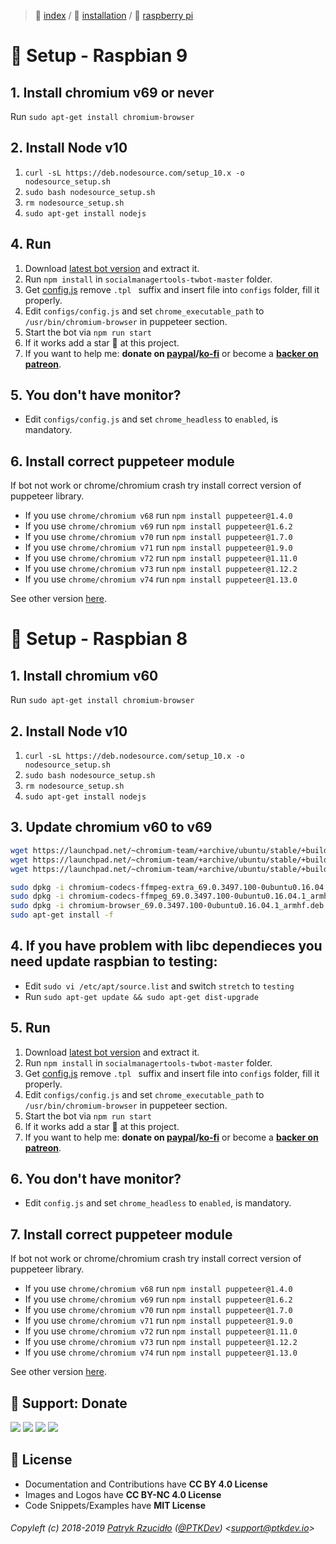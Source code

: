 > 📌 [index](../../../README.md) / 💾 [installation](../README.md) / 🦀 [raspberry pi](README.md)

# 🦀 Setup - Raspbian 9
## 1. Install chromium v69 or never
Run `sudo apt-get install chromium-browser`

## 2. Install Node v10
1. `curl -sL https://deb.nodesource.com/setup_10.x -o nodesource_setup.sh `
2. `sudo bash nodesource_setup.sh`
3. `rm nodesource_setup.sh`
4. `sudo apt-get install nodejs`

## 4. Run
1. Download [latest bot version](https://github.com/social-manager-tools/socialmanagertools-twbot/archive/master.zip) and extract it.
2. Run `npm install` in `socialmanagertools-twbot-master` folder.
3. Get [config.js](https://raw.githubusercontent.com/social-manager-tools/socialmanagertools-twbot/master/config.js.tpl) remove  `.tpl ` suffix and insert file into `configs` folder, fill it properly.
4. Edit `configs/config.js` and set `chrome_executable_path` to `/usr/bin/chromium-browser` in puppeteer section.
5. Start the bot via `npm run start`
6. If it works add a star 🌟 at this project.
7. If you want to help me: **donate on [paypal](http://paypal.ptkdev.io)/[ko-fi](http://coffee.ptkdev.io)** or become a **[backer on patreon](http://patreon.ptkdev.io)**.

## 5. You don't have monitor?
- Edit `configs/config.js` and set `chrome_headless` to `enabled`, is mandatory.

## 6. Install correct puppeteer module
If bot not work or chrome/chromium crash try install correct version of puppeteer library.
- If you use `chrome/chromium v68` run `npm install puppeteer@1.4.0`
- If you use `chrome/chromium v69` run `npm install puppeteer@1.6.2`
- If you use `chrome/chromium v70` run `npm install puppeteer@1.7.0`
- If you use `chrome/chromium v71` run `npm install puppeteer@1.9.0`
- If you use `chrome/chromium v72` run `npm install puppeteer@1.11.0`
- If you use `chrome/chromium v73` run `npm install puppeteer@1.12.2`
- If you use `chrome/chromium v74` run `npm install puppeteer@1.13.0`

See other version [here](https://github.com/GoogleChrome/puppeteer/releases).

# 🦞 Setup - Raspbian 8
## 1. Install chromium v60
Run `sudo apt-get install chromium-browser`

## 2. Install Node v10
1. `curl -sL https://deb.nodesource.com/setup_10.x -o nodesource_setup.sh `
2. `sudo bash nodesource_setup.sh`
3. `rm nodesource_setup.sh`
4. `sudo apt-get install nodejs`

## 3. Update chromium v60 to v69
```sh
wget https://launchpad.net/~chromium-team/+archive/ubuntu/stable/+build/15466406/+files/chromium-codecs-ffmpeg-extra_69.0.3497.100-0ubuntu0.16.04.1_armhf.deb
wget https://launchpad.net/~chromium-team/+archive/ubuntu/stable/+build/15466406/+files/chromium-codecs-ffmpeg_69.0.3497.100-0ubuntu0.16.04.1_armhf.deb
wget https://launchpad.net/~chromium-team/+archive/ubuntu/stable/+build/15466406/+files/chromium-browser_69.0.3497.100-0ubuntu0.16.04.1_armhf.deb

sudo dpkg -i chromium-codecs-ffmpeg-extra_69.0.3497.100-0ubuntu0.16.04.1_armhf.deb
sudo dpkg -i chromium-codecs-ffmpeg_69.0.3497.100-0ubuntu0.16.04.1_armhf.deb
sudo dpkg -i chromium-browser_69.0.3497.100-0ubuntu0.16.04.1_armhf.deb
sudo apt-get install -f
```

## 4. If you have problem with libc dependieces you need update raspbian to testing:
- Edit `sudo vi /etc/apt/source.list` and switch `stretch` to `testing`
- Run `sudo apt-get update && sudo apt-get dist-upgrade`

## 5. Run
1. Download [latest bot version](https://github.com/social-manager-tools/socialmanagertools-twbot/archive/master.zip) and extract it.
2. Run `npm install` in `socialmanagertools-twbot-master` folder.
3. Get [config.js](https://raw.githubusercontent.com/social-manager-tools/socialmanagertools-twbot/master/config.js.tpl) remove  `.tpl ` suffix and insert file into `configs` folder, fill it properly.
4. Edit `configs/config.js` and set `chrome_executable_path` to `/usr/bin/chromium-browser` in puppeteer section.
5. Start the bot via `npm run start`
6. If it works add a star 🌟 at this project.
7. If you want to help me: **donate on [paypal](http://paypal.ptkdev.io)/[ko-fi](http://coffee.ptkdev.io)** or become a **[backer on patreon](http://patreon.ptkdev.io)**.

## 6. You don't have monitor?
- Edit `config.js` and set `chrome_headless` to `enabled`, is mandatory.

## 7. Install correct puppeteer module
If bot not work or chrome/chromium crash try install correct version of puppeteer library.
- If you use `chrome/chromium v68` run `npm install puppeteer@1.4.0`
- If you use `chrome/chromium v69` run `npm install puppeteer@1.6.2`
- If you use `chrome/chromium v70` run `npm install puppeteer@1.7.0`
- If you use `chrome/chromium v71` run `npm install puppeteer@1.9.0`
- If you use `chrome/chromium v72` run `npm install puppeteer@1.11.0`
- If you use `chrome/chromium v73` run `npm install puppeteer@1.12.2`
- If you use `chrome/chromium v74` run `npm install puppeteer@1.13.0`

See other version [here](https://github.com/GoogleChrome/puppeteer/releases).

## 🎁 Support: Donate
[![](https://img.shields.io/badge/donate-paypal-005EA6.svg)](http://paypal.ptkdev.io) [![](https://img.shields.io/badge/donate-patreon-F87668.svg)](http://patreon.ptkdev.io) [![](https://img.shields.io/badge/donate-opencollective-5DA4F9.svg)](http://opencollective.ptkdev.io) [![](https://img.shields.io/badge/buy%20me-coffee-4B788C.svg)](http://coffee.ptkdev.io)

## 💫 License
* Documentation and Contributions have **CC BY 4.0 License**
* Images and Logos have **CC BY-NC 4.0 License**
* Code Snippets/Examples have **MIT License**

###### Copyleft (c) 2018-2019 [Patryk Rzucidło](https://ptk.dev) ([@PTKDev](https://twitter.com/ptkdev)) <[support@ptkdev.io](mailto:support@ptkdev.io)>